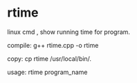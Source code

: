 # rtime
linux cmd , show running time for program.

compile:
  g++ rtime.cpp -o rtime

copy:
  cp rtime /usr/local/bin/.

usage:
  rtime program_name
  
